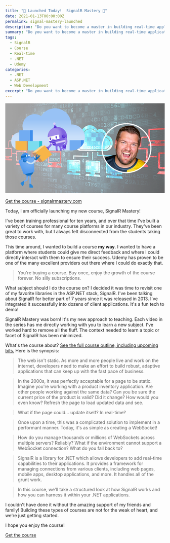 ```yaml
---
title: "🚀 Launched Today!  SignalR Mastery 🚀"
date: 2021-01-13T00:00:00Z
permalink: signal-mastery-launched
description: "Do you want to become a master in building real-time applications on .NET?  I have the course for you!"
summary: "Do you want to become a master in building real-time applications on .NET?  I have the course for you!"
tags:
  - SignalR
  - Course
  - Real-time
  - .NET
  - Udemy
categories:
  - .NET
  - ASP.NET
  - Web Development
excerpt: "Do you want to become a master in building real-time applications on .NET?  My new course is designed to take you on a journey through all the bits and advanced topics of SignalR, a real-time communication library built on .NET!"
---
```


[![SignalR Mastery](./images/signalr-mastery-thumbnail.png)](https://www.udemy.com/course/signalr-mastery/learn/?referralCode=5F129296A976F8353B79)

[Get the course - signalrmastery.com](https://www.udemy.com/course/signalr-mastery/learn/?referralCode=5F129296A976F8353B79)

Today, I am officially launching my new course, SignalR Mastery!  

I've been training professional for ten years, and over that time I've built a variety of courses for many course platforms in our industry.  They've been great to work with, but I always felt disconnected from the students taking those courses.

This time around, I wanted to build a course **my way**.  I wanted to have a platform where students could give me direct feedback and where I could directly interact with them to ensure their success.  Udemy has proven to be one of the many excellent providers out there where I could do exactly that.

> You're buying a course.  Buy once, enjoy the growth of the course forever.  No silly subscriptions.

What subject should I do the course on?  I decided it was time to revisit one of my favorite libraries in the ASP.NET stack, SignalR.  I've been talking about SignalR for better part of 7 years since it was released in 2013.  I've integrated it successfully into dozens of client applications.  It's a fun tech to demo!  

SignalR Mastery was born!  It's my new approach to teaching.  Each video in the series has me directly working with you to learn a new subject.  I've worked hard to remove all the fluff.  The context needed to learn a topic or facet of SignalR has been minimized.


What's the course about? [See the full course outline, including upcoming bits.](https://www.udemy.com/course/signalr-mastery/learn/?referralCode=5F129296A976F8353B79)  Here is the synopsis:

> The web isn't static.  As more and more people live and work on the internet, developers need to make an effort to build robust, adaptive applications that can keep up with the fast pace of business.

> In the 2000s, it was perfectly acceptable for a page to be static.  Imagine you're working with a product inventory application.  Are other people working against the same data?  Can you be sure the current price of the product is valid?  Did it change?  How would you even know?  Refresh the page to load updated data and see. 

> What if the page could... update itself?  In real-time?  

> Once upon a time, this was a complicated solution to implement in a performant manner.  Today, it's as simple as creating a WebSocket!  

> How do you manage thousands or millions of WebSockets across multiple servers?  Reliably?  What if the environment cannot support a WebSocket connection?  What do you fall back to?

> SignalR is a library for .NET which allows developers to add real-time capabilities to their applications.  It provides a framework for managing connections from various clients, including web pages, mobile apps, desktop applications, and more.  It handles all of the grunt work.

> In this course, we'll take a structured look at how SignalR works and how you can harness it within your .NET applications.  

I couldn't have done it without the amazing support of my friends and family!  Building these types of courses are not for the weak of heart, and we're just getting started.

I hope you enjoy the course!  

[Get the course](https://www.udemy.com/course/signalr-mastery/learn/?referralCode=5F129296A976F8353B79)